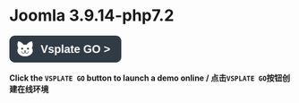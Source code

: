 # Joomla 3.9.14-php7.2

<a href="https://www.vsplate.com/?docker-compose=https://github.com/vsplate/dcenvs/joomla/3.9.14-php7.2"><img alt="VSPLATE GO" src="https://raw.githubusercontent.com/vsplate/images/master/vsgo_btn.png" width="200px"></a>

**Click the `VSPLATE GO` button to launch a demo online / 点击`VSPLATE GO`按钮创建在线环境**
